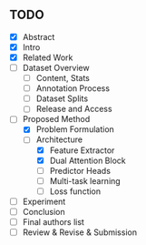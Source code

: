 ## TODO

- [x] Abstract
- [x] Intro
- [x] Related Work
- [ ] Dataset Overview
  - [ ] Content, Stats
  - [ ] Annotation Process
  - [ ] Dataset Splits
  - [ ] Release and Access
- [ ] Proposed Method
  - [x] Problem Formulation
  - [ ] Architecture
    - [x] Feature Extractor
    - [x] Dual Attention Block
    - [ ] Predictor Heads
    - [ ] Multi-task learning
    - [ ] Loss function
- [ ] Experiment
- [ ] Conclusion
- [ ] Final authors list
- [ ] Review & Revise & Submission